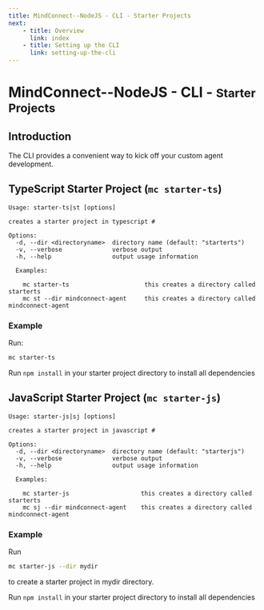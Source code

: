 ```yaml
---
title: MindConnect--NodeJS - CLI - Starter Projects
next:
    - title: Overview
      link: index
    - title: Setting up the CLI
      link: setting-up-the-cli
---
```


<!-- @format -->

# MindConnect--NodeJS - CLI - <small>Starter Projects</small>

## Introduction

The CLI provides a convenient way to kick off your custom agent development.

## TypeScript Starter Project (`mc starter-ts`)

```text
Usage: starter-ts|st [options]

creates a starter project in typescript #

Options:
  -d, --dir <directoryname>  directory name (default: "starterts")
  -v, --verbose              verbose output
  -h, --help                 output usage information

  Examples:

    mc starter-ts                     this creates a directory called starterts
    mc st --dir mindconnect-agent     this creates a directory called mindconnect-agent
```

### Example

Run:

```bash
mc starter-ts
```

<!-- prettier-ignore-start -->
<i class="fas fa-info-circle"></i>
    Run `npm install` in your starter project directory to install all dependencies
<!-- prettier-ignore-end -->

## JavaScript Starter Project (`mc starter-js`)

```text
Usage: starter-js|sj [options]

creates a starter project in javascript #

Options:
  -d, --dir <directoryname>  directory name (default: "starterjs")
  -v, --verbose              verbose output
  -h, --help                 output usage information

  Examples:

    mc starter-js                    this creates a directory called starterts
    mc sj --dir mindconnect-agent    this creates a directory called mindconnect-agent

```

### Example

Run

```bash
mc starter-js --dir mydir
```

to create a starter project in mydir directory.

<!-- prettier-ignore-start -->
<i class="fas fa-info-circle"></i>
    Run `npm install` in your starter project directory to install all dependencies
<!-- prettier-ignore-end -->
